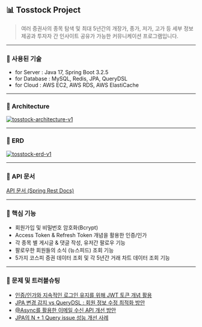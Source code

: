 ## 📊 Tosstock Project

> 여러 증권사의 종목 탐색 및 최대 5년간의 개장가, 종가, 저가, 고가 등 세부 정보 제공과 투자자 간 인사이트 공유가 가능한 커뮤니케이션 프로그램입니다.

---

### 🌱 사용된 기술

- for Server : Java 17, Spring Boot 3.2.5
- for Database : MySQL, Redis, JPA, QueryDSL
- for Cloud : AWS EC2, AWS RDS, AWS ElastiCache

---

### 🌱 Architecture

<a href="https://ibb.co/gjRckB9"><img src="https://i.ibb.co/Ss3ZF9y/tosstock-architecture-v1.jpg" alt="tosstock-architecture-v1" border="0"></a>

---

### 🌱 ERD

<a href="https://ibb.co/MZKhkZR"><img src="https://i.ibb.co/k5zy25h/tosstock-erd-v1.png" alt="tosstock-erd-v1" border="0"></a>

---

### 🌱 API 문서

[API 문서 (Spring Rest Docs)](http://43.202.225.0:8080/docs/index.html)

---

### 🌱 핵심 기능

- 회원가입 및 비밀번호 암호화(Bcrypt)
- Access Token & Refresh Token 개념을 활용한 인증/인가
- 각 종목 별 게시글 & 댓글 작성, 유저간 팔로우 기능
- 팔로우한 회원들의 소식 (뉴스피드) 조회 기능
- 5가지 코스피 증권 데이터 조회 및 각 5년간 거래 차트 데이터 조회 기능

---

### 🌱 문제 및 트러블슈팅

- [인증/인가와 지속적인 로그인 유지를 위해 JWT 토큰 개념 활용](https://medium.com/@gsy4568/4-tosstock-project-jwt-%EC%9D%B8%EC%A6%9D-%EC%9D%B8%EA%B0%80-7f82943b16e1)
- [JPA 변경 감지 vs QueryDSL : 회원 정보 수정 최적화 방안](https://syeon2.github.io/devlog/tosstock-improve-updatequery.html)
- [@Async를 활용한 이메일 수신 API 개선 방안](https://syeon2.github.io/devlog/tosstock-mail-sender.html)
- [JPA의 N + 1 Query issue 성능 개선 사례](https://syeon2.github.io/devlog/tosstock-query-n+1.html)
